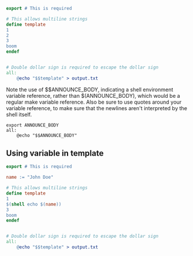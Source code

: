 ```makefile
export # This is required

# This allows multiline strings
define template 
1
2
3
boom
endef


# Double dollar sign is required to escape the dollar sign
all:
	@echo "$$template" > output.txt
```


Note the use of $$ANNOUNCE_BODY, indicating a shell environment variable reference, rather than $(ANNOUNCE_BODY), which would be a regular make variable reference. Also be sure to use quotes around your variable reference, to make sure that the newlines aren't interpreted by the shell itself.

```
export ANNOUNCE_BODY
all:
    @echo "$$ANNOUNCE_BODY"
```

## Using variable in template

```makefile
export # This is required

name := "John Doe"

# This allows multiline strings
define template 
1
$(shell echo $(name))
3
boom
endef


# Double dollar sign is required to escape the dollar sign
all:
	@echo "$$template" > output.txt
```
